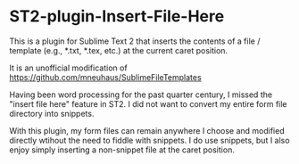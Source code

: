 ST2-plugin-Insert-File-Here
===========================

This is a plugin for Sublime Text 2 that inserts the contents of a file / template (e.g., *.txt, *.tex, etc.) at the current caret position.

It is an unofficial modification of https://github.com/mneuhaus/SublimeFileTemplates

Having been word processing for the past quarter century, I missed the "insert file here" feature in ST2.  I did not want to convert my entire form file directory into snippets.

With this plugin, my form files can remain anywhere I choose and modified directly wtihout the need to fiddle with snippets.  I do use snippets, but I also enjoy simply inserting a non-snippet file at the caret position.
